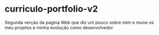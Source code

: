 # curriculo-portfolio-v2
Segunda verção da pagina Web que diz um pouco sobre mim e reune os meu projetos e minha evolução como desenvolvedor
